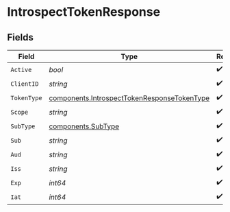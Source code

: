 # IntrospectTokenResponse


## Fields

| Field                                                                                                      | Type                                                                                                       | Required                                                                                                   | Description                                                                                                |
| ---------------------------------------------------------------------------------------------------------- | ---------------------------------------------------------------------------------------------------------- | ---------------------------------------------------------------------------------------------------------- | ---------------------------------------------------------------------------------------------------------- |
| `Active`                                                                                                   | *bool*                                                                                                     | :heavy_check_mark:                                                                                         | N/A                                                                                                        |
| `ClientID`                                                                                                 | *string*                                                                                                   | :heavy_check_mark:                                                                                         | N/A                                                                                                        |
| `TokenType`                                                                                                | [components.IntrospectTokenResponseTokenType](../../models/components/introspecttokenresponsetokentype.md) | :heavy_check_mark:                                                                                         | N/A                                                                                                        |
| `Scope`                                                                                                    | *string*                                                                                                   | :heavy_check_mark:                                                                                         | N/A                                                                                                        |
| `SubType`                                                                                                  | [components.SubType](../../models/components/subtype.md)                                                   | :heavy_check_mark:                                                                                         | N/A                                                                                                        |
| `Sub`                                                                                                      | *string*                                                                                                   | :heavy_check_mark:                                                                                         | N/A                                                                                                        |
| `Aud`                                                                                                      | *string*                                                                                                   | :heavy_check_mark:                                                                                         | N/A                                                                                                        |
| `Iss`                                                                                                      | *string*                                                                                                   | :heavy_check_mark:                                                                                         | N/A                                                                                                        |
| `Exp`                                                                                                      | *int64*                                                                                                    | :heavy_check_mark:                                                                                         | N/A                                                                                                        |
| `Iat`                                                                                                      | *int64*                                                                                                    | :heavy_check_mark:                                                                                         | N/A                                                                                                        |